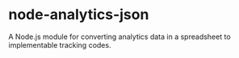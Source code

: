 node-analytics-json
=========

A Node.js module for converting analytics data in a spreadsheet to implementable tracking codes.
